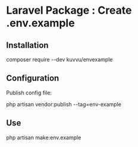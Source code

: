 # Laravel Package : Create .env.example

## Installation

composer require --dev kuvvu/envexample

## Configuration

Publish config file:

php artisan vendor:publish --tag=env-example

## Use

php artisan make:env.example